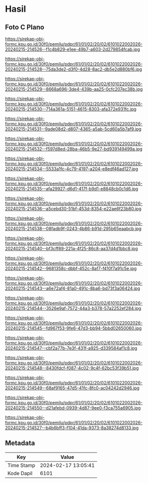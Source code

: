 # Hasil

## Foto C Plano

https://sirekap-obj-formc.kpu.go.id/30f0/pemilu/pdpr/61/01/02/20/02/6101022002026-20240215-214526--f1c4b829-e1ee-49b7-a603-2d279854fcab.jpg

https://sirekap-obj-formc.kpu.go.id/30f0/pemilu/pdpr/61/01/02/20/02/6101022002026-20240215-214528--75da3de2-d3f0-4d28-8ac2-db5e2d880bf6.jpg

https://sirekap-obj-formc.kpu.go.id/30f0/pemilu/pdpr/61/01/02/20/02/6101022002026-20240215-214529--8668a696-3de4-439b-aa25-0cfc207ec38b.jpg

https://sirekap-obj-formc.kpu.go.id/30f0/pemilu/pdpr/61/01/02/20/02/6101022002026-20240215-214530--714a361a-5151-4615-8303-afa372e931fc.jpg

https://sirekap-obj-formc.kpu.go.id/30f0/pemilu/pdpr/61/01/02/20/02/6101022002026-20240215-214531--9ade08d2-d807-4365-a5ab-5cd60a5b7af9.jpg

https://sirekap-obj-formc.kpu.go.id/30f0/pemilu/pdpr/61/01/02/20/02/6101022002026-20240215-214532--f597d8ed-28ba-46b5-9e27-bd939149499a.jpg

https://sirekap-obj-formc.kpu.go.id/30f0/pemilu/pdpr/61/01/02/20/02/6101022002026-20240215-214534--5533a1fc-4c79-4197-a204-e8edf46ad127.jpg

https://sirekap-obj-formc.kpu.go.id/30f0/pemilu/pdpr/61/01/02/20/02/6101022002026-20240215-214535--afa29927-d6d1-417f-b9d1-e8848cb0c1d6.jpg

https://sirekap-obj-formc.kpu.go.id/30f0/pemilu/pdpr/61/01/02/20/02/6101022002026-20240215-214536--a5cebd30-51bf-453d-8354-e22ae6f23b80.jpg

https://sirekap-obj-formc.kpu.go.id/30f0/pemilu/pdpr/61/01/02/20/02/6101022002026-20240215-214538--08fadb9f-0243-4b86-b91d-295b65eaabcb.jpg

https://sirekap-obj-formc.kpu.go.id/30f0/pemilu/pdpr/61/01/02/20/02/6101022002026-20240215-214540--bf3cff89-221a-4f25-86c8-aa37d4d1bbc8.jpg

https://sirekap-obj-formc.kpu.go.id/30f0/pemilu/pdpr/61/01/02/20/02/6101022002026-20240215-214542--9681358c-dbbf-452c-8af7-f410f7a91c5e.jpg

https://sirekap-obj-formc.kpu.go.id/30f0/pemilu/pdpr/61/01/02/20/02/6101022002026-20240215-214543--a6e72af4-81a0-491c-8ba6-bd73f3a06424.jpg

https://sirekap-obj-formc.kpu.go.id/30f0/pemilu/pdpr/61/01/02/20/02/6101022002026-20240215-214544--3526e9af-7572-44a3-b378-57a2252ef284.jpg

https://sirekap-obj-formc.kpu.go.id/30f0/pemilu/pdpr/61/01/02/20/02/6101022002026-20240215-214545--fd967f53-9fe6-47d3-bb94-5bbd02650060.jpg

https://sirekap-obj-formc.kpu.go.id/30f0/pemilu/pdpr/61/01/02/20/02/6101022002026-20240215-214547--cbf2a77b-7e3f-431f-a925-d339584af1c8.jpg

https://sirekap-obj-formc.kpu.go.id/30f0/pemilu/pdpr/61/01/02/20/02/6101022002026-20240215-214548--8430fdcf-f087-4c02-9c4f-62bc53f39b51.jpg

https://sirekap-obj-formc.kpu.go.id/30f0/pemilu/pdpr/61/01/02/20/02/6101022002026-20240215-214549--68af9165-47d5-41fc-8fc0-ac04242d2946.jpg

https://sirekap-obj-formc.kpu.go.id/30f0/pemilu/pdpr/61/01/02/20/02/6101022002026-20240215-214550--d21afebd-0939-4d87-9ee0-f3ca755a6905.jpg

https://sirekap-obj-formc.kpu.go.id/30f0/pemilu/pdpr/61/01/02/20/02/6101022002026-20240215-214527--b4b6bff3-f104-41da-9373-8a38274d8133.jpg


## Metadata

| Key        | Value               |
| ---------- | ------------------- |
| Time Stamp | 2024-02-17 13:05:41 |
| Kode Dapil | 6101                |



